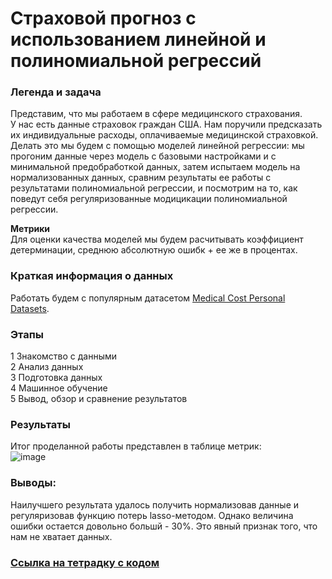 # Страховой прогноз с использованием линейной и полиномиальной регрессий

### Легенда и задача
Представим, что мы работаем в сфере медицинского страхования.<br>
У нас есть данные страховок граждан США. Нам поручили предсказать их индивидуальные расходы, оплачиваемые медицинской страховкой.<br>
Делать это мы будем с помощью моделей линейной регрессии: мы прогоним данные через модель с базовыми настройками и с минимальной предобработкой данных,
затем испытаем модель на нормализованных данных, сравним результаты ее работы с результатами полиномиальной регрессии, и посмотрим на то, как поведут
себя регуляризованные модицикации полиномиальной регрессии.

**Метрики**     
Для оценки качества моделей мы будем расчитывать коэффициент детерминации, среднюю абсолютную ошибк + ее же в процентах.

### Краткая информация о данных
Работать будем с популярным датасетом [Medical Cost Personal Datasets](https://www.kaggle.com/mirichoi0218/insurance).

### Этапы
1 Знакомство с данными<br>
2 Анализ данных<br>
3 Подготовка данных<br>
4 Машинное обучение<br>
5 Вывод, обзор и сравнение результатов

### Результаты
Итог проделанной работы представлен в таблице метрик:<br>
![image](https://github.com/khav-i/ml_works/assets/126453765/88555880-c306-426d-8b39-6a9ca99ab697)


### Выводы:  
Наилучшего результата удалось получить нормализовав данные и регуляризовав функцию потерь lasso-методом.
Однако величина ошибки остается довольно большй - 30%. Это явный признак того, что нам не хватает данных.

### [Ссылка на тетрадку с кодом](https://github.com/khav-i/ml_works/blob/master/Insurance%20Forecast%20by%20using%20Linear%20Regression/mcpd_ml(lr).ipynb)
